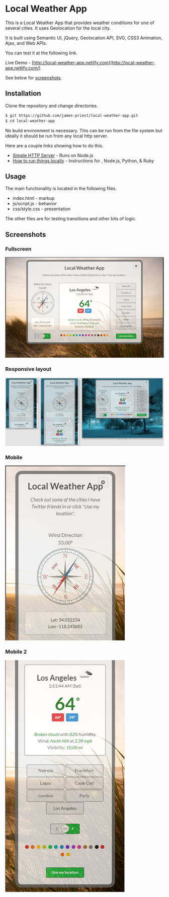 # Local Weather App

This is a Local Weather App that provides weather conditions for one of several cities. It uses Geolocation for the local city.

It is built using Semantic UI, jQuery, Geolocation API, SVG, CSS3 Animation, Ajax, and Web APIs.

You can test it at the following link.

Live Demo - [http://local-weather-app.netlify.com](http://local-weather-app.netlify.com/)

See below for [screenshots](#screenshots).

## Installation

Clone the repository and change directories.

```bash
$ git https://github.com/james-priest/local-weather-app.git
$ cd local-weather-app
```

No build environment is necessary. This can be run from the file system but ideally it should be run from any local http server.

Here are a couple links showing how to do this.

- [Simple HTTP Server](http://jasonwatmore.com/post/2016/06/22/nodejs-setup-simple-http-server-local-web-server) - Runs on Node.js
- [How to run things locally](https://threejs.org/docs/#manual/en/introduction/How-to-run-things-locally) - Instructions for , Node.js, Python, & Ruby

## Usage

The main functionality is located in the following files.

- index.html - markup
- js/script.js - behavior
- css/style.css - presentation

The other files are for testing transitions and other bits of logic.

## Screenshots

### Fullscreen

![full-screen](images/fcc-semantic-ui-4.png)

### Responsive layout

![responsive](images/fcc-semantic-ui-5.png)

### Mobile

![mobile1](images/fcc-semantic-ui-2.png)

### Mobile 2

![mobile2](images/fcc-semantic-ui-3.png)
